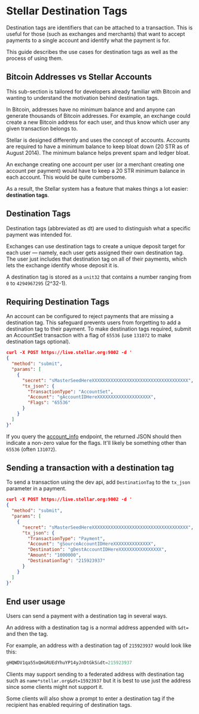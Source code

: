 Stellar Destination Tags
========================
Destination tags are identifiers that can be attached to a transaction. This is useful for those (such as exchanges and merchants) that want to accept payments to a single account and identify what the payment is for.

This guide describes the use cases for destination tags as well as the process of using them.

## Bitcoin Addresses vs Stellar Accounts

This sub-section is tailored for developers already familiar with Bitcoin and wanting to understand the motivation behind destination tags.

In Bitcoin, addresses have no minimum balance and and anyone can generate thousands of Bitcoin addresses. For example, an exchange could create a new Bitcoin address for each user, and thus know which user any given transaction belongs to.

Stellar is designed differently and uses the concept of accounts. Accounts are required to have a minimum balance to keep bloat down (20 STR as of August 2014). The minimum balance helps prevent spam and ledger bloat.

An exchange creating one account per user (or a merchant creating one account per payment) would have to keep a 20 STR minimum balance in each account. This would be quite cumbersome.

As a result, the Stellar system has a feature that makes things a lot easier: **destination tags**.

## Destination Tags

Destination tags (abbreviated as dt) are used to distinguish what a specific payment was intended for.

Exchanges can use destination tags to create a unique deposit target for each user — namely, each user gets assigned their own destination tag. The user just includes that destination tag on all of their payments, which lets the exchange identify whose deposit it is.

A destination tag is stored as a `unit32` that contains a number ranging from `0` to `4294967295` (2^32-1).

## Requiring Destination Tags

An account can be configured to reject payments that are missing a destination tag. This safeguard prevents users from forgetting to add a destination tag to their payment. To make destination tags required, submit an AccountSet transaction with a flag of `65536` (use `131072` to make destination tags optional).

```json
curl -X POST https://live.stellar.org:9002 -d '
{
  "method": "submit",
  "params": [
    {
      "secret": "sMasterSeedHereXXXXXXXXXXXXXXXXXXXXXXXXXXXXXXXXXXXX",
      "tx_json": {
        "TransactionType": "AccountSet",
        "Account": "gAccountIDHereXXXXXXXXXXXXXXXXXXXX",
        "Flags": "65536"
      }
    }
  ]
}'
```

If you query the [account_info](https://www.stellar.org/api/#api-account_info) endpoint, the returned JSON should then indicate a non-zero value for the flags. It'll likely be something other than `65536` (often `131072`).

## Sending a transaction with a destination tag
To send a transaction using the dev api, add `DestinationTag` to the `tx_json` parameter in a payment.
```json
curl -X POST https://live.stellar.org:9002 -d '
{
  "method": "submit",
  "params": [
    {
      "secret": "sMasterSeedHereXXXXXXXXXXXXXXXXXXXXXXXXXXXXXXXXXXXX",
      "tx_json": {
        "TransactionType": "Payment",
        "Account": "gSourceAccountIDHereXXXXXXXXXXXXXX",
        "Destination": "gDestAccountIDHereXXXXXXXXXXXXXXXX",
        "Amount": "1000000",
        "DestinationTag": "215923937"
      }
    }
  ]
}'
```

## End user usage

Users can send a payment with a destination tag in several ways.

An address with a destination tag is a normal address appended with `&dt=` and then the tag.

For example, an address with a destination tag of `215923937` would look like this:
<!-- Ha .. using the C syntax highlighter makes it look nice :D -->
```c
gHQWDV1qa55xQmGRUEdYhuYP14yJnDtGkS&dt=215923937
```

Clients may support sending to a federated address with destination tag such as `name*stellar.org&dt=15923937` but it is best to use just the address since some clients might not support it.

Some clients will also show a prompt to enter a destination tag if the recipient has enabled requiring of destination tags.
